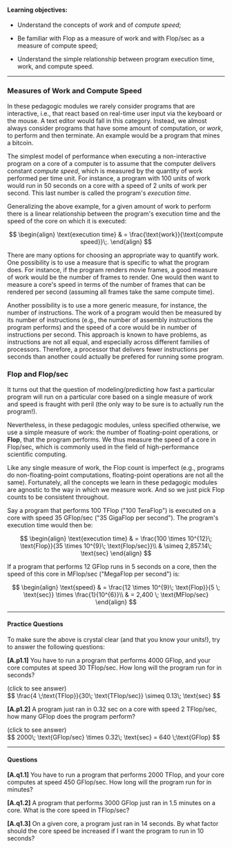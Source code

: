 
#### Learning objectives:

  - Understand the concepts of *work* and of *compute speed*;

  - Be familiar with Flop as a measure of work and with Flop/sec
    as a measure of compute speed;

  - Understand the simple relationship between program execution time, 
    work, and compute speed.

---


### Measures of Work and Compute Speed

In these pedagogic modules we rarely consider programs that are
interactive, i.e., that react based on real-time user input via the
keyboard or the mouse. A text editor would fall in this category. Instead,
we almost always consider programs that have some amount of computation,
or *work*, to perform and then terminate. An example would be a program
that mines a bitcoin.

The simplest model of performance when executing a non-interactive program
on a core of a computer is to assume that the computer delivers constant
*compute speed*, which is measured by the quantity of work performed per
time unit. For instance, a program with 100 units of work would run in 50
seconds on a core with a speed of 2 units of work per second.
 This last number is called the program's
*execution time*.

Generalizing the above example, for a given amount of work to
perform there is a linear relationship between the program's execution
time and the speed of the core on which it is executed:

$$
\begin{align}
\text{execution time} & = \frac{\text{work}}{\text{compute speed}}\;.
\end{align}     
$$

There are many options for choosing an appropriate way to quantify work.
One possibility is to use a measure that is specific to what the program
does. For instance, if the program renders movie frames, a good measure of
work would be the number of frames to render.  One would then want to measure a
core's speed in terms of the number of frames that can be rendered per second
(assuming all frames take the same compute time). 

Another possibility is to use a more generic measure, for instance, the
number of instructions.  The work of a program would then be measured by
its number of instructions (e.g., the number of assembly instructions the
program performs) and the speed of a core would be in number of
instructions per second. This approach is known to have problems, as
instructions are not all equal, and especially across different families of
processors. Therefore, a processor that delivers fewer instructions per
seconds than another could actually be prefered for running some program.


### Flop and Flop/sec

It turns out that the question of modeling/predicting how fast a particular
program will run on a particular core based on a single measure of work and
speed is fraught with peril (the only way to be sure is to actually run the
program!). 

Nevertheless, in these pedagogic modules, unless specified
otherwise, we use a simple measure of work: the number of floating-point
operations, or **Flop**, that the program performs.  We thus measure the
speed of a core in Flop/sec, which is commonly used in the field of
high-performance scientific computing.

Like any single measure of work, the Flop count is imperfect (e.g.,
programs do non-floating-point computations, floating-point operations are
not all the same).  Fortunately, all the concepts we learn in these
pedagogic modules are agnostic to the way in which we measure work. And so
we just pick Flop counts to be consistent throughout.


Say a program that performs 100 TFlop ("100 TeraFlop") is executed 
on a core with speed 35 GFlop/sec ("35 GigaFlop per second"). The
program's execution time would then be:

$$
\begin{align}
 \text{execution time} & = \frac{100 \times 10^{12}\; \text{Flop}}{35 \times 10^{9}\; \text{Flop/sec}}\\
   & \simeq 2,857.14\; \text{sec}
\end{align}
$$  

If a program that performs 12 GFlop runs in 5 seconds on a core, then the speed of this core in MFlop/sec ("MegaFlop per second") is:

$$
\begin{align}
 \text{speed} & = \frac{12 \times 10^{9}\; \text{Flop}}{5 \; \text{sec}} \times \frac{1}{10^{6}}\\
       & = 2,400 \; \text{MFlop/sec}
\end{align}
$$  


---

#### Practice Questions

To make sure the above is crystal clear (and that you know your units!), try to answer the following questions:

**[A.p1.1]** You have to run a program that performs 4000 GFlop, and your
core computes at speed 30 TFlop/sec. How long will the program run for in seconds?

<div class="ui accordion fluid">
  <div class="title">
    <i class="dropdown icon"></i>
    (click to see answer)
  </div>
  <div markdown="1" class="ui segment content">
   $$ \frac{4 \;\text{TFlop}}{30\; \text{TFlop/sec}} \simeq 0.13\; \text{sec}   $$
  </div>
</div>

<p> </p>

**[A.p1.2]** A program just ran in 0.32 sec on a core with speed 2 TFlop/sec, 
how many GFlop does the program perform?
<div class="ui accordion fluid">
  <div class=" title">
    <i class="dropdown icon"></i>
    (click to see answer)
  </div>
  <div markdown="1" class="ui segment content">
   $$ 2000\; \text{GFlop/sec} \times 0.32\; \text{sec} = 640 \;\text{GFlop} $$
  </div>
</div>

---

#### Questions


**[A.q1.1]** You have to run a program that performs 2000 TFlop, and your
core computes at speed 450 GFlop/sec. How long will the program run for in minutes?

**[A.q1.2]** A program that performs 3000 GFlop just ran in 1.5 minutes on a core. What is the
core speed in TFlop/sec? 

**[A.q1.3]** On a given core, a program just ran in 14 seconds. By what factor should the core speed be
increased if I want the program to run in 10 seconds?









